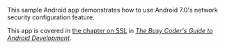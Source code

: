 This sample Android app demonstrates
how to use Android 7.0's network security configuration feature.

This app is covered in 
[the chapter on SSL](https://commonsware.com/Android/previews/ssl)
in [*The Busy Coder's Guide to Android Development*](https://commonsware.com/Android/).

